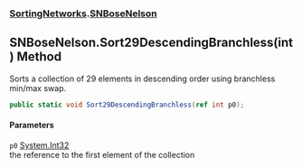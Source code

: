 ### [SortingNetworks](./SortingNetworks.md 'SortingNetworks').[SNBoseNelson](./SortingNetworks-SNBoseNelson.md 'SortingNetworks.SNBoseNelson')
## SNBoseNelson.Sort29DescendingBranchless(int) Method
Sorts a collection of 29 elements in descending order using branchless min/max swap.  
```csharp
public static void Sort29DescendingBranchless(ref int p0);
```
#### Parameters
<a name='SortingNetworks-SNBoseNelson-Sort29DescendingBranchless(int)-p0'></a>
`p0` [System.Int32](https://docs.microsoft.com/en-us/dotnet/api/System.Int32 'System.Int32')  
the reference to the first element of the collection  
  
